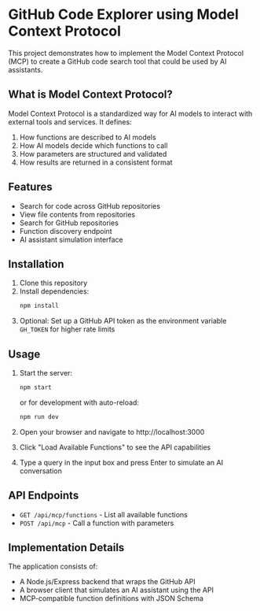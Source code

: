 # GitHub Code Explorer using Model Context Protocol

This project demonstrates how to implement the Model Context Protocol (MCP) to create a GitHub code search tool that could be used by AI assistants.

## What is Model Context Protocol?

Model Context Protocol is a standardized way for AI models to interact with external tools and services. It defines:

1. How functions are described to AI models
2. How AI models decide which functions to call
3. How parameters are structured and validated
4. How results are returned in a consistent format

## Features

- Search for code across GitHub repositories
- View file contents from repositories
- Search for GitHub repositories
- Function discovery endpoint
- AI assistant simulation interface

## Installation

1. Clone this repository
2. Install dependencies:
   ```bash
   npm install
   ```
3. Optional: Set up a GitHub API token as the environment variable `GH_TOKEN` for higher rate limits

## Usage

1. Start the server:
   ```bash
   npm start
   ```
   or for development with auto-reload:
   ```bash
   npm run dev
   ```

2. Open your browser and navigate to http://localhost:3000
3. Click "Load Available Functions" to see the API capabilities
4. Type a query in the input box and press Enter to simulate an AI conversation

## API Endpoints

- `GET /api/mcp/functions` - List all available functions
- `POST /api/mcp` - Call a function with parameters

## Implementation Details

The application consists of:
- A Node.js/Express backend that wraps the GitHub API
- A browser client that simulates an AI assistant using the API
- MCP-compatible function definitions with JSON Schema

